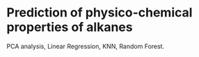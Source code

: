 # Prediction of physico-chemical properties of alkanes
PCA analysis, Linear Regression, KNN, Random Forest.
